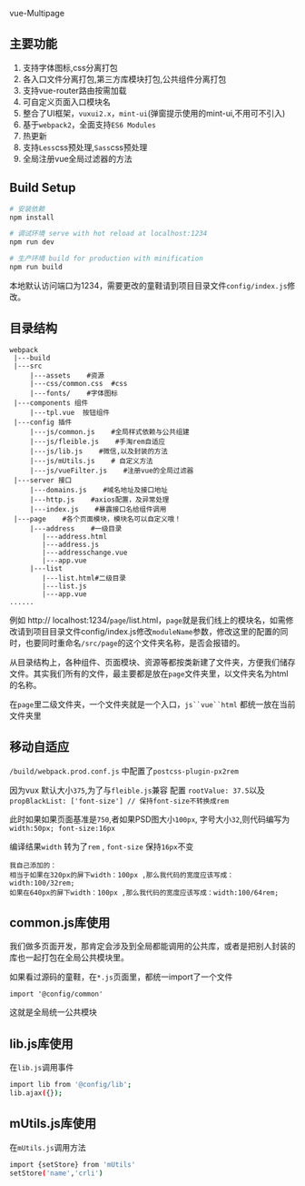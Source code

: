 vue-Multipage

## 主要功能

  1. 支持字体图标,css分离打包
  2. 各入口文件分离打包,第三方库模块打包,公共组件分离打包
  3. 支持vue-router路由按需加载
  4. 可自定义页面入口模块名
  5. 整合了UI框架，`vuxui2.x`，`mint-ui`(弹窗提示使用的mint-ui,不用可不引入)
  6. 基于`webpack2`，全面支持`ES6 Modules`
  7. 热更新
  8. 支持`Less`css预处理,`Sass`css预处理
  9. 全局注册vue全局过滤器的方法 

## Build Setup

``` bash
# 安装依赖
npm install

# 调试环境 serve with hot reload at localhost:1234
npm run dev

# 生产环境 build for production with minification
npm run build

```
本地默认访问端口为1234，需要更改的童鞋请到项目目录文件`config/index.js`修改。


## 目录结构
```
webpack
 |---build
 |---src
     |---assets    #资源
     |---css/common.css  #css
     |---fonts/    #字体图标
 |---components 组件
     |---tpl.vue  按钮组件
 |---config 插件
     |---js/common.js    #全局样式依赖与公共组建
     |---js/fleible.js    #手淘rem自适应
     |---js/lib.js    #微信,以及封装的方法
     |---js/mUtils.js    # 自定义方法
     |---js/vueFilter.js    #注册vue的全局过滤器
 |---server 接口
     |---domains.js    #域名地址及接口地址
     |---http.js    #axios配置，及异常处理
     |---index.js    #暴露接口名给组件调用
 |---page    #各个页面模块，模块名可以自定义哦！
     |---address    #一级目录
        |---address.html
        |---address.js
        |---addresschange.vue
        |---app.vue
     |---list
        |---list.html#二级目录
        |---list.js
        |---app.vue
......

```

例如 http:// localhost:1234/`page`/list.html，`page`就是我们线上的模块名，如需修改请到项目目录文件config/index.js修改`moduleName`参数，修改这里的配置的同时，也要同时重命名`/src/page`的这个文件夹名称，是否会报错的。

从目录结构上，各种组件、页面模块、资源等都按类新建了文件夹，方便我们储存文件。其实我们所有的文件，最主要都是放在`page`文件夹里，以文件夹名为html的名称。

在`page`里二级文件夹，一个文件夹就是一个入口，`js``vue``html` 都统一放在当前文件夹里


## 移动自适应

`/build/webpack.prod.conf.js` 中配置了`postcss-plugin-px2rem`

因为vux 默认大小`375`,为了与`fleible.js`兼容 配置 `rootValue: 37.5`以及`propBlackList: ['font-size'] // 保持font-size不转换成rem`

此时如果如果页面基准是`750`,者如果PSD图大小`100px`, 字号大小`32`,则代码编写为 `width:50px; font-size:16px`

编译结果`width` 转为了`rem` , `font-size` 保持`16px`不变

```
我自己添加的：
相当于如果在320px的屏下width：100px ,那么我代码的宽度应该写成：width:100/32rem;
如果在640px的屏下width：100px ,那么我代码的宽度应该写成：width:100/64rem;
```



## common.js库使用

我们做多页面开发，那肯定会涉及到全局都能调用的公共库，或者是把别人封装的库也一起打包在全局公共模块里。

如果看过源码的童鞋，在`*.js`页面里，都统一import了一个文件

```
import '@config/common'
```
这就是全局统一公共模块

## lib.js库使用

在`lib.js`调用事件

``` bash
import lib from '@config/lib';
lib.ajax({});
```

## mUtils.js库使用

在`mUtils.js`调用方法

``` bash
import {setStore} from 'mUtils'
setStore('name','crli')
```
